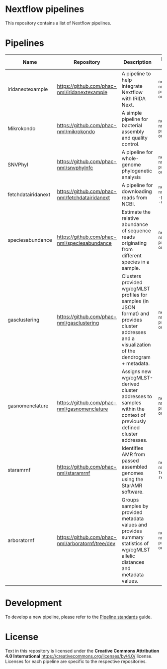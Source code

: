 # Nextflow pipelines

This repository contains a list of Nextflow pipelines.

# Pipelines

| Name    | Repository                 | Description      | Run in Nextflow with provided test data |
|---------|----------------------------|------------------|---|
| iridanextexample | <https://github.com/phac-nml/iridanextexample> | A pipeline to help integrate Nextflow with IRIDA Next. | `nextflow run phac-nml/iridanextexample -profile test,docker --outdir results` |
| Mikrokondo | <https://github.com/phac-nml/mikrokondo> | A simple pipeline for bacterial assembly and quality control. | `nextflow run phac-nml/mikrokondo -profile test,docker --outdir results` |
| SNVPhyl | <https://github.com/phac-nml/snvphylnfc> | A pipeline for whole-genome phylogenetic analysis | `nextflow run phac-nml/snvphylnfc -profile test,docker --outdir results` |
| fetchdatairidanext | <https://github.com/phac-nml/fetchdatairidanext> | A pipeline for downloading reads from NCBI. | `nextflow run phac-nml/fetchdatairidanext -profile test,docker --outdir results` |
| speciesabundance | <https://github.com/phac-nml/speciesabundance> | Estimate the relative abundance of sequence reads originating from different species in a sample. | `nextflow run phac-nml/speciesabundance -profile test,docker --outdir results` |
| gasclustering | <https://github.com/phac-nml/gasclustering> | Clusters provided wg/cgMLST profiles for samples (in JSON format) and provides cluster addresses and a visualization of the dendrogram + metadata. | `nextflow run phac-nml/gasclustering -profile test,docker --outdir results` |
| gasnomenclature | <https://github.com/phac-nml/gasnomenclature> | Assigns new wg/cgMLST-derived cluster addresses to samples within the context of previously defined cluster addresses. | `nextflow run phac-nml/gasnomenclature -profile test,docker --outdir results` |
| staramrnf | <https://github.com/phac-nml/staramrnf> | Identifies AMR from passed assembled genomes using the StarAMR software. | `nextflow run phac-nml/staramrnf -profile test,docker --outdir results` |
| arboratornf | <https://github.com/phac-nml/arboratornf/tree/dev> | Groups samples by provided metadata values and provides summary statistics of wg/cgMLST allelic distances and metadata values. | `nextflow run phac-nml/arboratornf -profile test,docker --outdir results` |

# Development

To develop a new pipeline, please refer to the [Pipeline standards][pipeline-standards] guide.

# License

Text in this repository is licensed under the **Creative Commons Attribution 4.0 International** <https://creativecommons.org/licenses/by/4.0/> license. Licenses for each pipeline are specific to the respective repositories.

[pipeline-standards]: https://github.com/phac-nml/pipeline-standards
